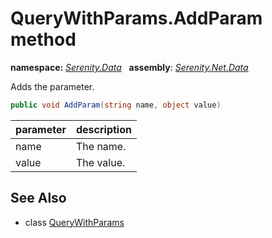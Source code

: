 # QueryWithParams.AddParam method
**namespace:** *[Serenity.Data](../../README.md#serenity.data-namespace)*   **assembly**: *[Serenity.Net.Data](../../README.md)*

Adds the parameter.

```csharp
public void AddParam(string name, object value)
```

| parameter | description |
| --- | --- |
| name | The name. |
| value | The value. |

## See Also

* class [QueryWithParams](../QueryWithParams.md)